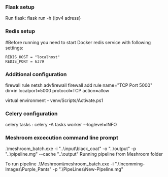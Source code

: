 
### Flask setup
Run flask:
flask run -h {ipv4 adress}

### Redis setup
#Before running you need to start Docker redis service with following settings:
```
REDIS_HOST = "localhost"
REDIS_PORT = 6379
```
### Additional configuration
firewall rule netsh advfirewall firewall add rule name="TCP Port 5000" dir=in localport=5000 protocol=TCP action=allow

virtual environment - venv/Scripts/Activate.ps1

### Celery configuration
celery tasks :
celery -A tasks worker --loglevel=INFO

### Meshroom excecution command line prompt
.\meshroom_batch.exe -i "..\input\black_coat\" -o "..\output\" -p "..\pipeline.mg" --cache "..\output\" 
Running pipeline from Meshroom folder

To run pipeline
.\Meshroom\meshroom_batch.exe -i ".\Incomming-Images\Purple_Pants" -p ".\PipeLines\New-Pipeline.mg"
